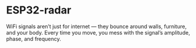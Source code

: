 # ESP32-radar
WiFi signals aren’t just for internet — they bounce around walls, furniture, and your body. Every time you move, you mess with the signal’s amplitude, phase, and frequency.
